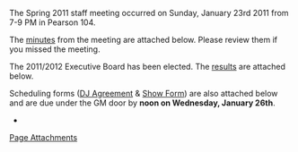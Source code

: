 The Spring 2011 staff meeting occurred on Sunday, January 23rd 2011 from 7-9 PM in Pearson 104.

The [minutes](https://wiki.wmfo.org/@api/deki/files/235/=Spring_2011_Staff_Meeting_Minutes.pdf "Spring 2011 Staff Meeting Minutes.pdf") from the meeting are attached below. Please review them if you missed the meeting.

The 2011/2012 Executive Board has been elected. The [results](https://wiki.wmfo.org/@api/deki/files/236/=WMFO_Spring_2011_Election_Results.pdf "WMFO Spring 2011 Election Results.pdf") are attached below.

Scheduling forms ([DJ Agreement](https://wiki.wmfo.org/@api/deki/files/233/=WMFO_DJ_Agreement_Form.pdf "WMFO DJ Agreement Form.pdf") & [Show Form](https://wiki.wmfo.org/@api/deki/files/234/=WMFO_Show_Scheduling_Form.pdf "WMFO Show Scheduling Form.pdf")) are also attached below and are due under the GM door by **noon on Wednesday, January 26th**.

*
[Page Attachments](https://wiki-files.wmfo.org/Staff_Info/Staff_Meetings/Meeting_Archive/2011-Spring_Meeting)
